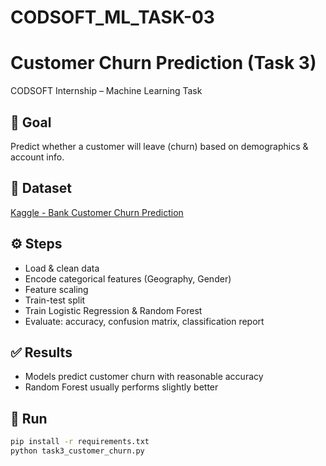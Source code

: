 # CODSOFT_ML_TASK-03

# Customer Churn Prediction (Task 3)

CODSOFT Internship – Machine Learning Task

## 🎯 Goal
Predict whether a customer will leave (churn) based on demographics & account info.

## 📁 Dataset
[Kaggle - Bank Customer Churn Prediction](https://www.kaggle.com/datasets/shantanudhakadd/bank-customer-churn-prediction)

## ⚙ Steps
- Load & clean data
- Encode categorical features (Geography, Gender)
- Feature scaling
- Train-test split
- Train Logistic Regression & Random Forest
- Evaluate: accuracy, confusion matrix, classification report

## ✅ Results
- Models predict customer churn with reasonable accuracy
- Random Forest usually performs slightly better

## 🚀 Run
```bash
pip install -r requirements.txt
python task3_customer_churn.py
